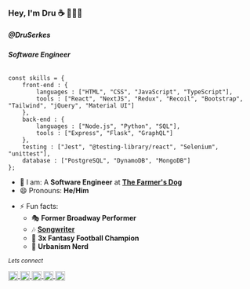 ### Hey, I'm Dru ☕️ 👨🏻‍💻

##### @DruSerkes

###### **Software Engineer**

```
const skills = {
    front-end : {
        languages : ["HTML", "CSS", "JavaScript", "TypeScript"],
        tools : ["React", "NextJS", "Redux", "Recoil", "Bootstrap", "Tailwind", "jQuery", "Material UI"]
    },
    back-end : {
        languages : ["Node.js", "Python", "SQL"],
        tools : ["Express", "Flask", "GraphQL"]
    },
    testing : ["Jest", "@testing-library/react", "Selenium", "unittest"],
    database : ["PostgreSQL", "DynamoDB", "MongoDB"]
};
```

- 🔭 I am: A **Software Engineer** at **[The Farmer's Dog](https://www.thefarmersdog.com)**
- 😄 Pronouns: **He/Him**
<!-- - 🌱 Currently learning: **[MongoDB](https://mongodb.com/)** -->
- ⚡ Fun facts:
  - 🎭 **Former Broadway Performer**
  - 🎶 [**Songwriter**](https://open.spotify.com/artist/61MnpadJtHfqjv1diIAL2t?si=QS1JpFwuRPe-RpFdGWDBZA)
  - 🏈 **3x Fantasy Football Champion**
  - 🌇 **Urbanism Nerd**

<small>_Lets connect_</small>

<p align="left">
    <a href="https://github.com/DruSerkes/" target="_blank" rel="noopener noreferrer">
        <img align="center" src="https://upload.wikimedia.org/wikipedia/commons/9/91/Octicons-mark-github.svg" alt="github" height="20" width="20" />
    </a>
    <a href="https://linkedin.com/in/dru-serkes" target="_blank" rel="noopener noreferrer">
        <img align="center" src="https://cdn.jsdelivr.net/npm/simple-icons@3.0.1/icons/linkedin.svg" alt="dru-serkes" height="20" width="20" />
    </a>
    <a href="https://instagram.com/druserkes" target="_blank" rel="noopener noreferrer">
        <img align="center" src="https://cdn.jsdelivr.net/npm/simple-icons@3.0.1/icons/instagram.svg" alt="druserkes" height="20" width="20" />
    </a>
    <a href="https://stackoverflow.com/users/13714887" target="_blank" rel="noopener noreferrer">
        <img align="center" src="https://cdn.jsdelivr.net/npm/simple-icons@3.0.1/icons/stackoverflow.svg" alt="13714887" height="20" width="20" />
    </a>
    <a href="https://open.spotify.com/artist/61MnpadJtHfqjv1diIAL2t?si=QS1JpFwuRPe-RpFdGWDBZA" target="_blank" rel="noopener noreferrer">
        <img align="center" src="https://i.pinimg.com/originals/7a/ec/a5/7aeca525afa2209807c15da821b2f2c6.png" alt="Dru Serkes on spotify" height="20" width="20" />
    </a>
</p>

<!--
**DruSerkes/druserkes** is a ✨ _special_ ✨ repository because its `README.md` (this file) appears on your GitHub profile.

Here are some ideas to get you started:

- 🔭 I’m currently working on ...
- 🌱 Currently learning: **[React-Native](https://reactnative.dev/)**
- 👯 I’m looking to collaborate on ...
- 🤔 I’m looking for help with ...
- 💬 Ask me about ...
- 📫 How to reach me: ...
- 😄 Pronouns: ...
- ⚡ Fun fact: ...
-->

